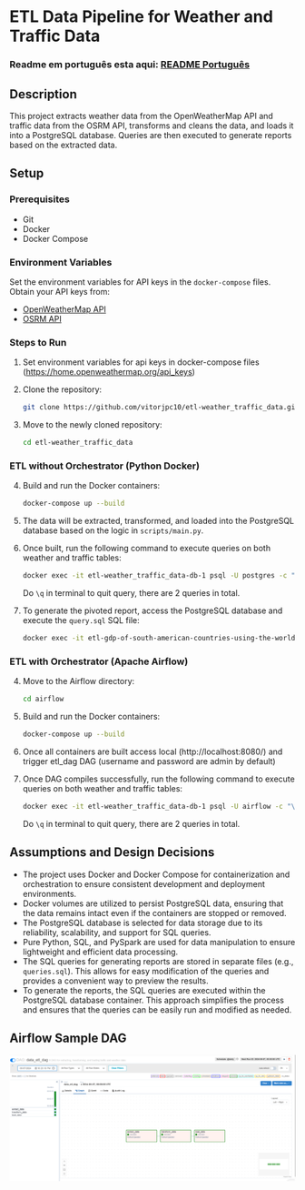 # ETL Data Pipeline for Weather and Traffic Data

### Readme em português esta aqui: [README Português](README-PT.md)

## Description
This project extracts weather data from the OpenWeatherMap API and traffic data from the OSRM API, transforms and cleans the data, and loads it into a PostgreSQL database. Queries are then executed to generate reports based on the extracted data.

## Setup

### Prerequisites
- Git
- Docker
- Docker Compose

### Environment Variables
Set the environment variables for API keys in the `docker-compose` files. Obtain your API keys from:
- [OpenWeatherMap API](https://home.openweathermap.org/api_keys)
- [OSRM API](https://project-osrm.org/)

### Steps to Run

1. Set environment variables for api keys in docker-compose files (https://home.openweathermap.org/api_keys)

2. Clone the repository:
    ```bash
    git clone https://github.com/vitorjpc10/etl-weather_traffic_data.git
    ```
3. Move to the newly cloned repository:
    ```bash
    cd etl-weather_traffic_data
    ```

### ETL without Orchestrator (Python Docker)

4. Build and run the Docker containers:
    ```bash
    docker-compose up --build
    ```

5. The data will be extracted, transformed, and loaded into the PostgreSQL database based on the logic in `scripts/main.py`.

6. Once built, run the following command to execute queries on both weather and traffic tables:
    ```bash
    docker exec -it etl-weather_traffic_data-db-1 psql -U postgres -c "\i queries/queries.sql"
    ```

   Do `\q` in terminal to quit query, there are 2 queries in total.

7. To generate the pivoted report, access the PostgreSQL database and execute the `query.sql` SQL file:
    ```bash
    docker exec -it etl-gdp-of-south-american-countries-using-the-world-bank-api-db-1 psql -U postgres -c "\i query.sql"
    ```

### ETL with Orchestrator (Apache Airflow)

4. Move to the Airflow directory:
    ```bash
    cd airflow
    ```

5. Build and run the Docker containers:
    ```bash
    docker-compose up --build
    ```

6. Once all containers are built access local (http://localhost:8080/) and trigger etl_dag DAG (username and password are admin by default)

7. Once DAG compiles successfully, run the following command to execute queries on both weather and traffic tables:
    ```bash
    docker exec -it etl-weather_traffic_data-db-1 psql -U airflow -c "\i queries/queries.sql"
    ```
   Do `\q` in terminal to quit query, there are 2 queries in total.


## Assumptions and Design Decisions
- The project uses Docker and Docker Compose for containerization and orchestration to ensure consistent development and deployment environments.
- Docker volumes are utilized to persist PostgreSQL data, ensuring that the data remains intact even if the containers are stopped or removed.
- The PostgreSQL database is selected for data storage due to its reliability, scalability, and support for SQL queries.
- Pure Python, SQL, and PySpark are used for data manipulation to ensure lightweight and efficient data processing.
- The SQL queries for generating reports are stored in separate files (e.g., `queries.sql`). This allows for easy modification of the queries and provides a convenient way to preview the results.
- To generate the reports, the SQL queries are executed within the PostgreSQL database container. This approach simplifies the process and ensures that the queries can be easily run and modified as needed.

## Airflow Sample DAG
![img.png](img.png)
